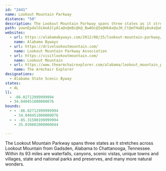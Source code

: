 ```yaml
---
id: "2441"
name: Lookout Mountain Parkway
distance: "50"
description: The Lookout Mountain Parkway spans three states as it stretches across Lookout Mountain from Gadsden, Alabama to Chattanooga, Tennessee. Within its 93 miles are waterfalls, canyons, scenic vistas, unique towns and villages, state and national parks and preserves, and many more natural wonders.
path: yownEpdalOiAeA}CyA[a@s@eBc@k@_BwAOc@Ie@HkAx@uJH_Ct@eFHaBIyAsAs@aEgEyJ{Gy@mB}AmFsByDwFgHsBwBwNiL}C{CcDsFcDsE}ByBwCyBuNgGoCgC}D_FgDiDeBsAqB_A}IqC}@_@eAy@u@sA}EoN}@_B}@gAuBiAcAYoBUiUd@cSqAiAYqHsCmFeEiCoCqGaI{IuPiDmHg@_Be@gCiD}Yc@yA{@{AmRmOwBsA{PmHiCsAsP{LoBeBy@_AqHgJu@iAw@gCQuAg@aI[yAi@iAwA}AiGiEcAkAeAoCmCgLwBmEkBeCuHaHsHkDoP{GiC_Cy@aAwFuJ_PeZkImQcFyLmBcD}@w@eC_AcfAiIyCmAmCyBkAeBuCmDgMwQ}HaKwCqCeKoIoa@}[cD_DiAgBmFiL{@sAgCcCsPqImImFuJsGoDsDoBmC}@yA}BaFkAsDcBkHsA{EcAuBcF_Ge^i\yBcDqEgIwHeO}E_S}CyH_G}LaYwy@gCwGkNeWiByDgLcZmBuD_OqWyh@uy@kJqSgFuK_A_ByAmB_OsMiCmCe]sa@cByBgKsOaE}EkMeMcCaD{GoKsGoJqHkJyGwJ}d@yv@iCoDcBsB{EaEadAut@sCyAcB_@gBSaBCcBNaBZ{Aj@yAx@ySpNkC[uVaFcBQ{DXkDdBkK`J}EtCwEvAsOxCyBl@yCxAsi@x_@qBjAoDfAgE^uA?mEk@mAYiBu@cBeAmCgCsAqBeAsBmg@ajAsC_EuKoL_uAcwAuB_BsEmCsjBqbAec@iUce@qWe`@oS}CkBgBuAuf@mh@cBsBmBeDiEoKuk@_cB_AsBy@oAuA{A}AkA_CaAaDm@cDEwYf@oA?oBQcBUsCm@}d@gPgHeB{Hy@mFMgGFiFj@qFdAmF`Bqo@hXgHrDaJzFcA`@_L~GoD`C}DpB}DxAwEdAgGd@iFC}CScDe@sEgA{CgAc[mO{DsBkCgBeEmDuB_CiBgCgTi]uf@wx@kFyHmGiKgCsCoF{EaF_DuB}@qh@eQyC_AyBa@}@NyFbCy@f@sAnA}@XYBmJeAaC?iASeC_B}A_BUa@_CgIcAmBcBwBy@g@sA_@mEM_@IoBcAyA_BgDeEwDgHyD{CiAq@gEaBwWsGsDgC_B_BsByEgC{CuAyDiE{GqDaJsByD_AeC}AaFa@gB]qCKgEw@sJAuAd@gIEsA]wB{IoJySqSyBeBuNeIyB{As@w@cBiCq@gBi@oB_@uBs@uHyB{QeG_a@gPqdAy@iGc@wEqFg|@{@wG}AcFwCeHec@wp@oD_FmAqAcDmCwA{@sD_Bei@mN_IcC_EeB}DmBwDyByf@qZgB_@k@@c@Vy@C{@g@qBgB_Ac@sFh@sC`A}CFuLcBeOyAX_CDyDYyCy@yEiCuKgGgMgD}IqAeDm@gA_AqAwF{GmC{EyAgF}BuQYsAkA{C_ByBsB}A}CaAmAMea@}AoCq@yAo@cCkBkBgC_AsBaJuVeAoBiBeCqCyBeDwA}Eo@qk@yE_a@sBsDw@sB{@iAs@gCsBoBgCcTw]oBsDW}@GaADe@~@cI^_C|CiMb@_CgDi@q]BeY_AuA_@iDyA}BS}EJ_BI_OiDc@lDgEw@gKeCsGcA|GgXfEiO~W{n@pUmh@~AaEr@gClDuNtP_s@tMg^`JwWxBmFtAsAlBs@xQKlDDhBd@vDxBh@HhEP~@XfAp@t@r@hB`ChAl@jKd@|Be@vEcBxCyBbCmCrAwB~@eChYs}@`EiMbAsBdDsDhR}QbCkE`DsHhFoJx@eAzMmYtH_IvDmClFgEhA}AaBuAiBeC{@sBo@gDq@gJQkBc@uBmGqV_AyBi@cAmAuA_`@eYgF_FgLsImBmBoEsFkE_G_AiBcE_MyAiDaJmMoAyCcE{McBuGo@gD}AuQo@sFw@aCkBeD}CuEiP{TiBuCiCiDyBiB}BeAiB_@sAEwAD_[lEqCDu@KoAYaC_AoR{IoSmFaFeAiDKcADoUvAgTdA}GI{Ja@oBSuEw@cj@iMyAa@oB}@aCmBo@{@iGsMcB{ByBeBcRoKsBo@_AM}CBcDr@eJvEgGpDoAjAeAzAg@dAoVtu@_AfCy@`B}AbC}HnIsAfBoAfCsOvc@}_AxjCa@x@qAjBcA~@yB`AmAZyAPyDKs@IsAk@ySyLyCyDgH_P}AqBmE{CyV{M}DqAgEu@_PqD}XiFkOeDyAe@wAy@}JaHgCm@sBWqE\wPzEsB^kG_@yEy@{[{B{_@_CsAHwBb@eB~@{I`GoAj@{XhDoBD}AMsJaCeL}BmCa@oCEwALmC|@}GtFmAl@uCr@_BHiaAsAeuAsC_fAcBcGa@c}Cgs@iCu@_C}A}CoE_LmR{NkUsNaVaBcCwAsAyDwCwA{@aIsDuA_AiEyD}BeCwF}IiC_DqBgBuDwBsAYcBKsVHwELuId@{C?aHw@kLaBsBy@qG{FwBy@cHiAcCDqVbCqBXsBn@eL`H}Bv@oAPoA@_K{A{_@{HuLl_@uA~De\~{@wFzOmE|K_c@lkAaInSu`@kVuJoJkOuPqLaMub@kWcCwBq@{@{@kB_AgDcEo]]{Ao@{AyAsB}E_F}AmCsEkK_AwAqBkB{BcAsAYaDAoDf@kNrDwBv@yBxAy@`AgLnRmAdBoAnAoAx@wAh@kZbJ_Cj@_CFsBOuMyBoAKgBE_Dj@a`Aj_@gT`JmHtCmExAaBRkA?iBOeFwA_FgBoAeAySoT_M_FgGsDua@e[eGuDw_@cTsDmCwIgHkH_F}AaBoEgIqB_DwGoMi@s@uAqA_Aa@cB_@yKeA{AYcAYoCsAcCwBsUoUeGiH{AsBaEmEcA{Ae@iAgBcGaA}BoQ}RmC{DmGoKoImLk@mAo@_Cy@mFqBwQ[mAS}As@sC[s@iAmBoBwBaFiDoOcOcG_LgEoL_CoHwCaHiA}BiAaBcBeAyAq@_RoD}As@sGqEsBs@a\a@cFk@wCmA_OuMcTiSyQgNeB_CgDyFy@oBkMsg@_ByDgAyAi@g@yBqA_Bg@iEy@cBw@y@m@SYe@kBc@a@y@SoDQi@YmBa@wAqB_C]uAy@m@OsBS[LOScDcB}@UiDc@w@[y@g@oBiCc@Ue@IyBJsAAcG_FcBeCaKoJ]YsDqAyUqReIcNuAcAsA{Ai@_AQsAGsC^gDBsBO_B]sAiAwCyAuBuE{Dm@qAmA?[XKRCl@E|D]RiB_B{@e@sBaBuEw@u@HiBb@_@AmFqBmEi@}BC_@QyAuAyD?wBS[kAbDk[?]_@sA^}Hn@gHh@sAG_@aAk@sAYs@DuAC}DiAmEWo@_@sAgB_@QgAM{@YcCKmCgByC_BgFgAmBmAcG_A_HqB_A_@kA{@gFiA}A{AeBLwEk@mEV_BYkH~@]CaA]cA{@_AUs@w@YMmElAoDv@}ELkKxBs@^}@z@kAP}Al@c@\[~@Yd@_Bl@}@z@y@bDcBhC_BpDc@R[KOg@D_ENy@tAeBl@oArEsGb@cAlCoEjAsC`GoIfB_B^cAdAgBrAeA^i@hAgG|B_D|CgGnFaIiDySuAiC}CmEcd@mSeAo@wCiAwDoB{a@cR}FsC
websites:
  - url: https://alabamabyways.com/2012/08/25/lookout-mountain-parkway/
    name: Alabama Byways
  - url: https://drivelookoutmountain.com/
    name: Lookout Mountain Parkway Association
  - url: https://visitlookoutmountain.com/
    name: Lookout Mountain
  - url: https://www.thearmchairexplorer.com/alabama/lookout_mountain_parkway.php
    name: The Armchair Explorer
designations:
  - Alabama State Scenic Byway
states:
  - AL
ll:
  - -86.02712999999994
  - 34.040451000000076
bounds:
  - - -86.02712999999994
    - 34.040451000000076
  - - -85.31500199999994
    - 35.030602000000044

---
```


The Lookout Mountain Parkway spans three states as it stretches across Lookout Mountain from Gadsden, Alabama to Chattanooga, Tennessee. Within its 93 miles are waterfalls, canyons, scenic vistas, unique towns and villages, state and national parks and preserves, and many more natural wonders.
